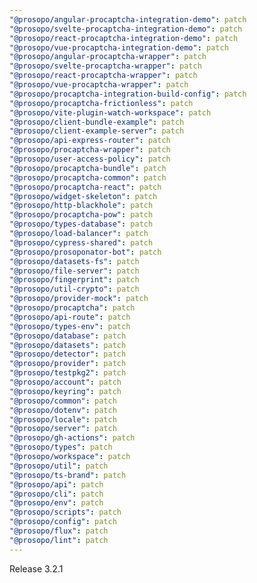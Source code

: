 ```yaml
---
"@prosopo/angular-procaptcha-integration-demo": patch
"@prosopo/svelte-procaptcha-integration-demo": patch
"@prosopo/react-procaptcha-integration-demo": patch
"@prosopo/vue-procaptcha-integration-demo": patch
"@prosopo/angular-procaptcha-wrapper": patch
"@prosopo/svelte-procaptcha-wrapper": patch
"@prosopo/react-procaptcha-wrapper": patch
"@prosopo/vue-procaptcha-wrapper": patch
"@prosopo/procaptcha-integration-build-config": patch
"@prosopo/procaptcha-frictionless": patch
"@prosopo/vite-plugin-watch-workspace": patch
"@prosopo/client-bundle-example": patch
"@prosopo/client-example-server": patch
"@prosopo/api-express-router": patch
"@prosopo/procaptcha-wrapper": patch
"@prosopo/user-access-policy": patch
"@prosopo/procaptcha-bundle": patch
"@prosopo/procaptcha-common": patch
"@prosopo/procaptcha-react": patch
"@prosopo/widget-skeleton": patch
"@prosopo/http-blackhole": patch
"@prosopo/procaptcha-pow": patch
"@prosopo/types-database": patch
"@prosopo/load-balancer": patch
"@prosopo/cypress-shared": patch
"@prosopo/prosoponator-bot": patch
"@prosopo/datasets-fs": patch
"@prosopo/file-server": patch
"@prosopo/fingerprint": patch
"@prosopo/util-crypto": patch
"@prosopo/provider-mock": patch
"@prosopo/procaptcha": patch
"@prosopo/api-route": patch
"@prosopo/types-env": patch
"@prosopo/database": patch
"@prosopo/datasets": patch
"@prosopo/detector": patch
"@prosopo/provider": patch
"@prosopo/testpkg2": patch
"@prosopo/account": patch
"@prosopo/keyring": patch
"@prosopo/common": patch
"@prosopo/dotenv": patch
"@prosopo/locale": patch
"@prosopo/server": patch
"@prosopo/gh-actions": patch
"@prosopo/types": patch
"@prosopo/workspace": patch
"@prosopo/util": patch
"@prosopo/ts-brand": patch
"@prosopo/api": patch
"@prosopo/cli": patch
"@prosopo/env": patch
"@prosopo/scripts": patch
"@prosopo/config": patch
"@prosopo/flux": patch
"@prosopo/lint": patch
---
```


Release 3.2.1
  